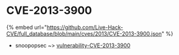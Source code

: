 # CVE-2013-3900
{% embed url="https://github.com/Live-Hack-CVE/full_database/blob/main/cves/2013/CVE-2013-3900.json" %}

* snoopopsec ~> [vulnerability-CVE-2013-3900](https://www.alice-snow.ru/2013/database/cve-2013-3900/vulnerability-cve-2013-3900-snoopopsec)